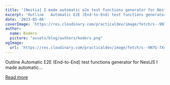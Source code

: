 ```yaml
---
title: '[Nestia] I made automatic e2e test functions generator for NestJS'
excerpt: 'Outline   Automatic E2E (End-to-End) test functions generator for NestJS  I made automatic...'
date: '2023-05-06'
coverImage: 'https://res.cloudinary.com/practicaldev/image/fetch/s--9N7G-7Xc--/c_imagga_scale,f_auto,fl_progressive,h_420,q_auto,w_1000/https://dev-to-uploads.s3.amazonaws.com/uploads/articles/550yicrv4hp8luhczo6m.png'
author:
  name: Koders
  picture: "assets/blog/authors/koders.png"
ogImage:
  url: 'https://res.cloudinary.com/practicaldev/image/fetch/s--9N7G-7Xc--/c_imagga_scale,f_auto,fl_progressive,h_420,q_auto,w_1000/https://dev-to-uploads.s3.amazonaws.com/uploads/articles/550yicrv4hp8luhczo6m.png'
---
```


Outline   Automatic E2E (End-to-End) test functions generator for NestJS  I made automatic...

[Read more](https://dev.to/samchon/nestia-i-made-automatic-e2e-test-functions-generator-for-nestjs-4o3p)
